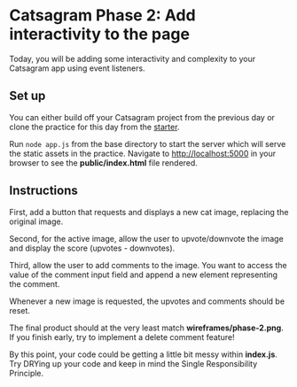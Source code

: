 # Catsagram Phase 2: Add interactivity to the page

Today, you will be adding some interactivity and complexity to your Catsagram
app using event listeners.

## Set up

You can either build off your Catsagram project from the previous day or
clone the practice for this day from the [starter].

Run `node app.js` from the base directory to start the server which will serve
the static assets in the practice. Navigate to [http://localhost:5000] in your
browser to see the __public/index.html__ file rendered.

## Instructions

First, add a button that requests and displays a new cat image, replacing the
original image.

Second, for the active image, allow the user to upvote/downvote the image and
display the score (upvotes - downvotes).

Third, allow the user to add comments to the image. You want to access the value
of the comment input field and append a new element representing the comment.

Whenever a new image is requested, the upvotes and comments should be reset.

The final product should at the very least match __wireframes/phase-2.png__. If
you finish early, try to implement a delete comment feature!

By this point, your code could be getting a little bit messy within
__index.js__. Try DRYing up your code and keep in mind the Single Responsibility
Principle.

[starter]: https://github.com/appacademy/practice-for-week-09-catsagram-long-practice-day-2
[http://localhost:5000]: http://localhost:5000
